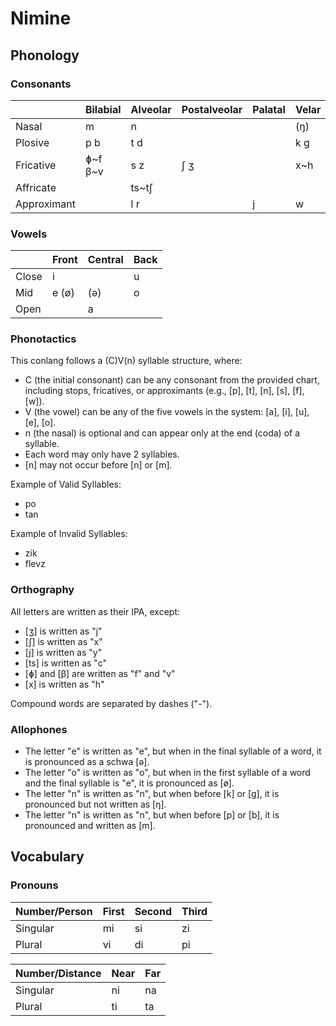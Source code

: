 # Nimine
 
## Phonology

### Consonants

|             | Bilabial | Alveolar | Postalveolar | Palatal | Velar |
|-------------|----------|----------|--------------|---------|-------|
| Nasal       | m        | n        |              |         | (ŋ)   |
| Plosive     | p b      | t d      |              |         | k g   |
| Fricative   | ɸ\~f β\~v| s z      | ʃ ʒ          |         | x\~h  |
| Affricate   |          | ts\~tʃ   |              |         |       |
| Approximant |          | l r      |              | j       | w     |

### Vowels

|       | Front | Central | Back |
|-------|-------|---------|------|
| Close | i     |         | u    |
| Mid   | e (ø) | (ə)     | o    |
| Open  |       | a       |      |

### Phonotactics

This conlang follows a (C)V(n) syllable structure, where:

* C (the initial consonant) can be any consonant from the provided chart, including stops, fricatives, or approximants (e.g., [p], [t], [n], [s], [f], [w]).
* V (the vowel) can be any of the five vowels in the system: [a], [i], [u], [e], [o].
* n (the nasal) is optional and can appear only at the end (coda) of a syllable.
* Each word may only have 2 syllables.
* [n] may not occur before [n] or [m].

Example of Valid Syllables:

* po
* tan

Example of Invalid Syllables:

* zik
* flevz

### Orthography

All letters are written as their IPA, except:
* [ʒ] is written as "j"
* [ʃ] is written as "x"
* [j] is written as "y"
* [ts] is written as "c"
* [ɸ] and [β] are written as "f" and "v"
* &#x200b;[x] is written as "h"

Compound words are separated by dashes ("-").

### Allophones

* The letter "e" is written as "e", but when in the final syllable of a word, it is pronounced as a schwa [ə].
* The letter "o" is written as "o", but when in the first syllable of a word and the final syllable is "e", it is pronounced as [ø].
* The letter "n" is written as "n", but when before [k] or [g], it is pronounced but not written as [ŋ].
* The letter "n" is written as "n", but when before [p] or [b], it is pronounced and written as [m].

## Vocabulary

### Pronouns

| Number/Person | First | Second | Third |
|---------------|-------|--------|-------|
| Singular      | mi    | si     | zi    |
| Plural        | vi    | di     | pi    |

| Number/Distance | Near | Far |
|-----------------|------|-----|
| Singular        | ni   | na  |
| Plural          | ti   | ta  |
